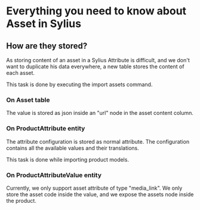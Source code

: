 # Everything you need to know about Asset in Sylius

## How are they stored?

As storing content of an asset in a Sylius Attribute is difficult, and we don't want to duplicate his data everywhere, a new table stores the content of each asset.

This task is done by executing the import assets command.

### On Asset table

The value is stored as json inside an "url" node in the asset content column.

### On ProductAttribute entity

The attribute configuration is stored as normal attribute. The configuration contains all the available values and their translations.

This task is done while importing product models.

### On ProductAttributeValue entity

Currently, we only support asset attribute of type "media_link".
We only store the asset code inside the value, and we expose the assets node inside the product.
